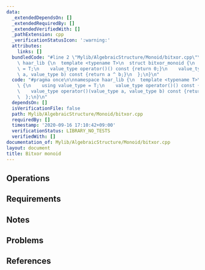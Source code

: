 ```yaml
---
data:
  _extendedDependsOn: []
  _extendedRequiredBy: []
  _extendedVerifiedWith: []
  _pathExtension: cpp
  _verificationStatusIcon: ':warning:'
  attributes:
    links: []
  bundledCode: "#line 2 \"Mylib/AlgebraicStructure/Monoid/bitxor.cpp\"\n\nnamespace\
    \ haar_lib {\n  template <typename T>\n  struct bitxor_monoid {\n    using value_type\
    \ = T;\n    value_type operator()() const {return 0;}\n    value_type operator()(value_type\
    \ a, value_type b) const {return a ^ b;}\n  };\n}\n"
  code: "#pragma once\n\nnamespace haar_lib {\n  template <typename T>\n  struct bitxor_monoid\
    \ {\n    using value_type = T;\n    value_type operator()() const {return 0;}\n\
    \    value_type operator()(value_type a, value_type b) const {return a ^ b;}\n\
    \  };\n}\n"
  dependsOn: []
  isVerificationFile: false
  path: Mylib/AlgebraicStructure/Monoid/bitxor.cpp
  requiredBy: []
  timestamp: '2020-09-16 17:10:42+09:00'
  verificationStatus: LIBRARY_NO_TESTS
  verifiedWith: []
documentation_of: Mylib/AlgebraicStructure/Monoid/bitxor.cpp
layout: document
title: Bitxor monoid
---
```


## Operations

## Requirements

## Notes

## Problems

## References
